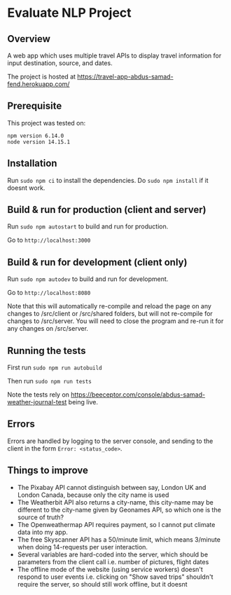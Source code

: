 # Evaluate NLP Project

## Overview
A web app which uses multiple travel APIs to display travel information for input destination, source, and dates.

The project is hosted at https://travel-app-abdus-samad-fend.herokuapp.com/

## Prerequisite
This project was tested on:

```
npm version 6.14.0
node version 14.15.1
```

## Installation
Run `sudo npm ci` to install the dependencies. Do `sudo npm install` if it doesnt work.

## Build & run for production (client and server)
Run `sudo npm autostart` to build and run for production.

Go to `http://localhost:3000`

## Build & run for development (client only)
Run `sudo npm autodev` to build and run for development. 

Go to `http://localhost:8080`

Note that this will automatically re-compile and reload the page on any changes to /src/client or /src/shared folders, but will not re-compile for changes to /src/server. You will need to close the program and re-run it for any changes on /src/server.

## Running the tests
First run
`sudo npm run autobuild`

Then run
`sudo npm run tests`

Note the tests rely on https://beeceptor.com/console/abdus-samad-weather-journal-test being live. 

## Errors
Errors are handled by logging to the server console, and sending to the client in the form `Error: <status_code>`.

## Things to improve
- The Pixabay API cannot distinguish between say, London UK and London Canada, because only the city name is used
- The Weatherbit API also returns a city-name, this city-name may be different to the city-name given by Geonames API, so which one is the source of truth?
- The Openweathermap API requires payment, so I cannot put climate data into my app.
- The free Skyscanner API has a 50/minute limit, which means 3/minute when doing 14-requests per user interaction.
- Several variables are hard-coded into the server, which should be parameters from the client call i.e. number of pictures, flight dates 
- The offline mode of the website (using service workers) doesn't respond to user events i.e. clicking on "Show saved trips" shouldn't require the server, so should still work offline, but it doesnt